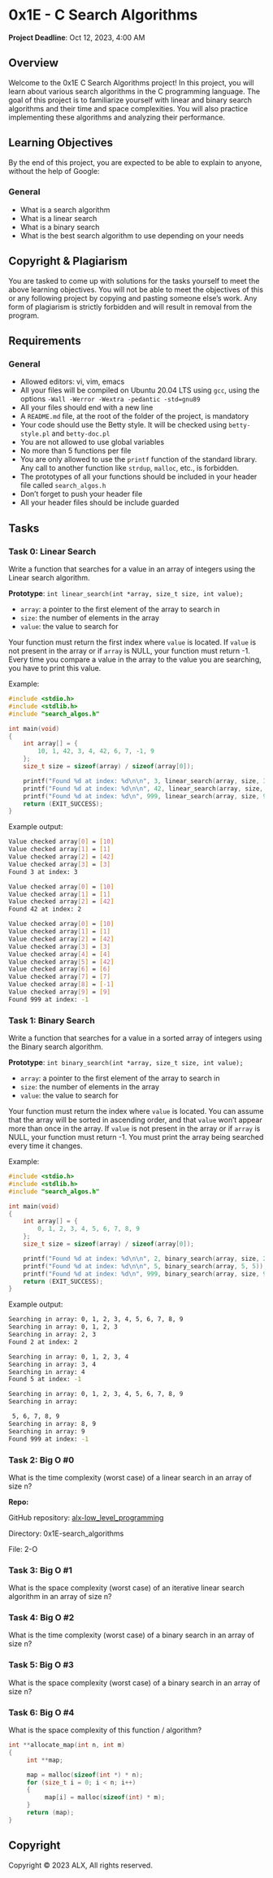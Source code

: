 # 0x1E - C Search Algorithms

**Project Deadline**: Oct 12, 2023, 4:00 AM

## Overview

Welcome to the 0x1E C Search Algorithms project! In this project, you will learn about various search algorithms in the C programming language. The goal of this project is to familiarize yourself with linear and binary search algorithms and their time and space complexities. You will also practice implementing these algorithms and analyzing their performance.

## Learning Objectives

By the end of this project, you are expected to be able to explain to anyone, without the help of Google:

### General

- What is a search algorithm
- What is a linear search
- What is a binary search
- What is the best search algorithm to use depending on your needs

## Copyright & Plagiarism

You are tasked to come up with solutions for the tasks yourself to meet the above learning objectives. You will not be able to meet the objectives of this or any following project by copying and pasting someone else’s work. Any form of plagiarism is strictly forbidden and will result in removal from the program.

## Requirements

### General

- Allowed editors: vi, vim, emacs
- All your files will be compiled on Ubuntu 20.04 LTS using `gcc`, using the options `-Wall -Werror -Wextra -pedantic -std=gnu89`
- All your files should end with a new line
- A `README.md` file, at the root of the folder of the project, is mandatory
- Your code should use the Betty style. It will be checked using `betty-style.pl` and `betty-doc.pl`
- You are not allowed to use global variables
- No more than 5 functions per file
- You are only allowed to use the `printf` function of the standard library. Any call to another function like `strdup`, `malloc`, etc., is forbidden.
- The prototypes of all your functions should be included in your header file called `search_algos.h`
- Don’t forget to push your header file
- All your header files should be include guarded

## Tasks

### Task 0: Linear Search

Write a function that searches for a value in an array of integers using the Linear search algorithm.

**Prototype**: `int linear_search(int *array, size_t size, int value);`

- `array`: a pointer to the first element of the array to search in
- `size`: the number of elements in the array
- `value`: the value to search for

Your function must return the first index where `value` is located. If `value` is not present in the array or if `array` is NULL, your function must return -1. Every time you compare a value in the array to the value you are searching, you have to print this value.

Example:

```c
#include <stdio.h>
#include <stdlib.h>
#include "search_algos.h"

int main(void)
{
    int array[] = {
        10, 1, 42, 3, 4, 42, 6, 7, -1, 9
    };
    size_t size = sizeof(array) / sizeof(array[0]);

    printf("Found %d at index: %d\n\n", 3, linear_search(array, size, 3));
    printf("Found %d at index: %d\n\n", 42, linear_search(array, size, 42));
    printf("Found %d at index: %d\n", 999, linear_search(array, size, 999));
    return (EXIT_SUCCESS);
}
```

Example output:

```bash
Value checked array[0] = [10]
Value checked array[1] = [1]
Value checked array[2] = [42]
Value checked array[3] = [3]
Found 3 at index: 3

Value checked array[0] = [10]
Value checked array[1] = [1]
Value checked array[2] = [42]
Found 42 at index: 2

Value checked array[0] = [10]
Value checked array[1] = [1]
Value checked array[2] = [42]
Value checked array[3] = [3]
Value checked array[4] = [4]
Value checked array[5] = [42]
Value checked array[6] = [6]
Value checked array[7] = [7]
Value checked array[8] = [-1]
Value checked array[9] = [9]
Found 999 at index: -1
```

### Task 1: Binary Search

Write a function that searches for a value in a sorted array of integers using the Binary search algorithm.

**Prototype**: `int binary_search(int *array, size_t size, int value);`

- `array`: a pointer to the first element of the array to search in
- `size`: the number of elements in the array
- `value`: the value to search for

Your function must return the index where `value` is located. You can assume that the array will be sorted in ascending order, and that `value` won’t appear more than once in the array. If `value` is not present in the array or if `array` is NULL, your function must return -1. You must print the array being searched every time it changes.

Example:

```c
#include <stdio.h>
#include <stdlib.h>
#include "search_algos.h"

int main(void)
{
    int array[] = {
        0, 1, 2, 3, 4, 5, 6, 7, 8, 9
    };
    size_t size = sizeof(array) / sizeof(array[0]);

    printf("Found %d at index: %d\n\n", 2, binary_search(array, size, 2));
    printf("Found %d at index: %d\n\n", 5, binary_search(array, 5, 5));
    printf("Found %d at index: %d\n", 999, binary_search(array, size, 999));
    return (EXIT_SUCCESS);
}
```

Example output:

```bash
Searching in array: 0, 1, 2, 3, 4, 5, 6, 7, 8, 9
Searching in array: 0, 1, 2, 3
Searching in array: 2, 3
Found 2 at index: 2

Searching in array: 0, 1, 2, 3, 4
Searching in array: 3, 4
Searching in array: 4
Found 5 at index: -1

Searching in array: 0, 1, 2, 3, 4, 5, 6, 7, 8, 9
Searching in array:

 5, 6, 7, 8, 9
Searching in array: 8, 9
Searching in array: 9
Found 999 at index: -1
```

### Task 2: Big O #0

What is the time complexity (worst case) of a linear search in an array of size n?

**Repo:**

GitHub repository: [alx-low_level_programming](https://github.com/your-github-username/alx-low_level_programming)

Directory: 0x1E-search_algorithms

File: 2-O

### Task 3: Big O #1

What is the space complexity (worst case) of an iterative linear search algorithm in an array of size n?

### Task 4: Big O #2

What is the time complexity (worst case) of a binary search in an array of size n?

### Task 5: Big O #3

What is the space complexity (worst case) of a binary search in an array of size n?

### Task 6: Big O #4

What is the space complexity of this function / algorithm?

```c
int **allocate_map(int n, int m)
{
     int **map;

     map = malloc(sizeof(int *) * n);
     for (size_t i = 0; i < n; i++)
     {
          map[i] = malloc(sizeof(int) * m);
     }
     return (map);
}
```

## Copyright

Copyright © 2023 ALX, All rights reserved.
